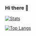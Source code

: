 ### Hi there 👋

[![Stats](https://github-readme-stats.vercel.app/api/wakatime?username=goitse-hub)](https://github.com/anuraghazra/github-readme-stats)

[![Top Langs](https://github-readme-stats.vercel.app/api/top-langs/?username=goitse-hub)](https://github.com/anuraghazra/github-readme-stats)

<!--
**Goitse-Hub/Goitse-Hub** is a ✨ _special_ ✨ repository because its `README.md` (this file) appears on your GitHub profile.

Here are some ideas to get you started:

- 🔭 I’m currently working on ...
- 🌱 I’m currently learning ...
- 👯 I’m looking to collaborate on ...
- 🤔 I’m looking for help with ...
- 💬 Ask me about ...
- 📫 How to reach me: ...
- 😄 Pronouns: ...
- ⚡ Fun fact: ...

-->
